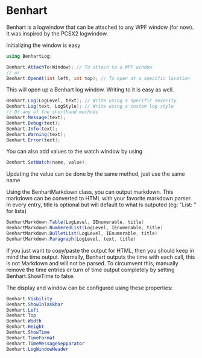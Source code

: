 Benhart
=======
Benhart is a logwindow that can be attached to any WPF window (for now). It was inspired by the PCSX2 logwindow.

Initializing the window is easy

``` csharp
using BenhartLog;

Benhart.AttachTo(Window); // To attach to a WPF window
// or
Benhart.OpenAt(int left, int top); // To open at a specific location
``` 

This will open up a Benhart log window. Writing to it is easy as well.

``` csharp
Benhart.Log(LogLevel, text); // Write using a specific severity
Benhart.Log(text, LogStyle); // Write using a custom log style
// Or any of the shorthand methods
Benhart.Message(text);
Benhart.Debug(text);
Benhart.Info(text);
Benhart.Warning(text);
Benhart.Error(text);
``` 

You can also add values to the watch window by using
``` csharp
Benhart.SetWatch(name, value);
```
Updating the value can be done by the same method, just use the same name

Using the BenhartMarkdown class, you can output markdown. This markdown can be converted to HTML with your favorite markdown parser.
In every entry, title is optional but will default to what is outputed (eg: "List: " for lists)
``` csharp
BenhartMarkdown.Table(LogLevel, IEnumerable, title)
BenhartMarkdown.NumberedList(LogLevel, IEnumerable, title)
BenhartMarkdown.BulletList(LogLevel, IEnumerable, title)
BenhartMarkdown.Paragraph(LogLevel, text, title)
```
If you just want to copy/paste the output for HTML, then you should keep in mind the time output. Normally, Benhart outputs the time with each call, this is not Markdown and will not be parsed. To circumvent this, manually remove the time entries or turn of time output completely by setting Benhart.ShowTime to false.	

The display and window can be configured using these properties:
``` csharp
Benhart.Visbility
Benhart.ShowInTaskbar
Benhart.Left
Benhart.Top
Benhart.Width
Benhart.Height
Benhart.ShowTime
Benhart.TimeFormat
Benhart.TimeMessageSepparator
Benhart.LogWindowHeader
``` 